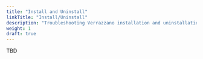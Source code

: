 ```yaml
---
title: "Install and Uninstall"
linkTitle: "Install/Uninstall"
description: "Troubleshooting Verrazzano installation and uninstallation"
weight: 1
draft: true
---
```


TBD
